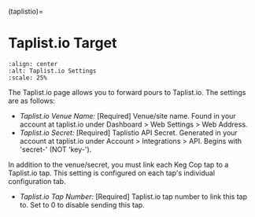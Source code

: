 (taplistio)=

# Taplist.io Target

```{image} taplistio.png
:align: center
:alt: Taplist.io Settings
:scale: 25%
```

The Taplist.io page allows you to forward pours to Taplist.io.  The settings are as follows:

- *Taplist.io Venue Name:* \[Required\] Venue/site name. Found in your account at taplist.io under Dashboard > Web Settings > Web Address.
- *Taplist.io Secret:* \[Required\] Taplistio API Secret. Generated in your account at taplist.io under Account > Integrations > API. Begins with 'secret-' (NOT 'key-').

In addition to the venue/secret, you must link each Keg Cop tap to a Taplist.io tap. This setting is configured on each tap's individual configuration tab.

- *Taplist.io Tap Number:* \[Required\] Taplist.io tap number to link this tap to. Set to 0 to disable sending this tap.
